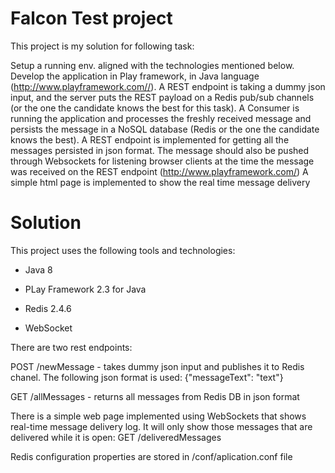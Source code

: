 # Falcon Test project



This project is my solution for following task:



Setup a running env. aligned with the technologies mentioned below.
Develop the application in Play framework, in Java language (http://www.playframework.com//).
A REST endpoint is taking a dummy json input, and the server puts the REST payload on a Redis pub/sub channels (or the one the candidate knows the best for this task).
A Consumer is running the application and processes the freshly received message and persists the message in a NoSQL database (Redis or the one the candidate knows the best).
A REST endpoint is implemented for getting all the messages persisted in json format.
The message should also be pushed through Websockets for listening browser clients at the time the message was received on the REST endpoint (http://www.playframework.com/)
A simple html page is implemented to show the real time message delivery



# Solution


This project uses the following tools and technologies:

- Java 8

- PLay Framework 2.3 for Java

- Redis 2.4.6

- WebSocket




There are two rest endpoints:

POST /newMessage - takes dummy json input and publishes it to Redis chanel. The following json format is used:
 {"messageText": "text"}


GET  /allMessages - returns all messages from Redis DB in json format




There is a simple web page implemented using WebSockets that shows real-time message delivery log.
It will only show those messages that are delivered while it is open:
GET  /deliveredMessages




Redis configuration properties are stored in  /conf/aplication.conf file
